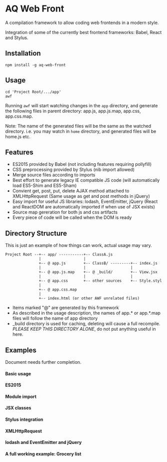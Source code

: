 AQ Web Front
============

A compilation framework to allow coding web frontends in a modern style.

Integration of some of the currently best frontend frameworks: Babel, React and Stylus.

Installation
------------

    npm install -g aq-web-front

Usage
-----

    cd 'Project Root/.../app'
    awf

Running `awf` will start watching changes in the `app` directory, and generate
the following files in parent directory: app.js, app.js.map, app.css, app.css.map.

Note: The name of the generated files will be the same as the watched directory. 
i.e. you may watch in `home` directory, and generated files will be home.js etc.

Features
--------

 - ES2015 provided by Babel (not including features requiring pollyfill)
 - CSS preprocessing provided by Stylus (nib import allowed)
 - Merge source files according to imports
 - Best effort to generate legacy IE compatible JS code
   (will automatically load ES5-Shim and ES5-Sham)
 - Convient get, post, put, delete AJAX method attached to XMLHttpRequest
   (Same usage as get and post methods in jQuery)
 - Easy import for useful JS libraries: lodash, EventEmitter, jQuery
   (React and ReactDOM are automatically imported if when use of JSX exists)
 - Source map gereration for both js and css artifacts
 - Every piece of code will be called when the DOM is ready

Directory Structure
-------------------

This is just an example of how things can work, actual usage may vary.

    Project Root --+-- app/ -----------+-- ClassA.js
                   |                   |
                   +-- @ app.js        +-- ClassB/ ---------+-- index.js
                   |                   |                    |
                   +-- @ app.js.map    +-- @ _build/        +-- View.jsx
                   |                   |                    |
                   +-- @ app.css       +-- other sources    +-- Style.styl
                   |
                   +-- @ app.css.map
                   |
                   +-- index.html (or other AWF unrelated files)

 - Items marked "@" are generated by this framework
 - As described in the usage description, 
   the names of app.* or app.*.map files will follow the name of app directory
 - _build directory is used for caching, deleting will cause a full recompile.
   *PLEASE KEEP THIS DIRECTORY ALONE*, do not put anything useful in here.

Examples
--------

Document needs further completion.

#### Basic usage

#### ES2015

#### Module import

#### JSX classes

#### Stylus integration

#### XMLHttpRequest

#### lodash and EventEmitter and jQuery

#### A full working example: Grocery list
